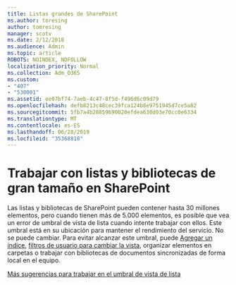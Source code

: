 ```yaml
---
title: Listas grandes de SharePoint
ms.author: toresing
author: tomresing
manager: scotv
ms.date: 2/12/2018
ms.audience: Admin
ms.topic: article
ROBOTS: NOINDEX, NOFOLLOW
localization_priority: Normal
ms.collection: Adm_O365
ms.custom:
- "407"
- "530001"
ms.assetid: ee07bf74-7aeb-4c47-8f5d-f496d6c09d79
ms.openlocfilehash: defb8213c48cec39fca124b8e9751945d7ce5a82
ms.sourcegitcommit: 5fb7a4b28859690020efdea630d03e70cc0e6334
ms.translationtype: MT
ms.contentlocale: es-ES
ms.lasthandoff: 06/28/2019
ms.locfileid: "35368818"
---
```

# <a name="work-with-large-lists-and-libraries-in-sharepoint"></a>Trabajar con listas y bibliotecas de gran tamaño en SharePoint

Las listas y bibliotecas de SharePoint pueden contener hasta 30 millones elementos, pero cuando tienen más de 5.000 elementos, es posible que vea un error de umbral de vista de lista cuando intente trabajar con ellos. Este umbral está en su ubicación para mantener el rendimiento del servicio. No se puede cambiar. Para evitar alcanzar este umbral, puede [Agregar un índice](https://go.microsoft.com/fwlink/?linkid=867784), [filtros de usuario para cambiar la vista](https://go.microsoft.com/fwlink/?linkid=867786), organizar elementos en carpetas o trabajar con bibliotecas de documentos sincronizadas de forma local en el equipo.
  
[Más sugerencias para trabajar en el umbral de vista de lista](https://go.microsoft.com/fwlink/?linkid=867787)
  